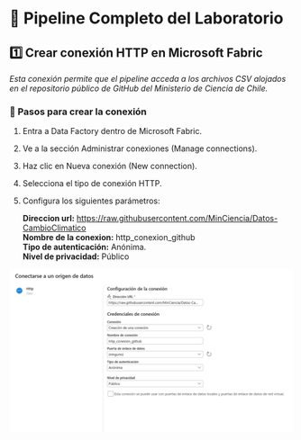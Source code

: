 # 🚀 Pipeline Completo del Laboratorio

## 1️⃣ Crear conexión HTTP en Microsoft Fabric
*Esta conexión permite que el pipeline acceda a los archivos CSV alojados en el repositorio público de GitHub del Ministerio de Ciencia de Chile.*

### 📍 Pasos para crear la conexión
1. Entra a Data Factory dentro de Microsoft Fabric.
2. Ve a la sección Administrar conexiones (Manage connections).
3. Haz clic en Nueva conexión (New connection).
4. Selecciona el tipo de conexión HTTP.

5. Configura los siguientes parámetros:  
    
      **Direccion url:** https://raw.githubusercontent.com/MinCiencia/Datos-CambioClimatico  
      **Nombre de la conexion:** http_conexion_github  
      **Tipo de autenticación:** Anónima.  
      **Nivel de privacidad:** Público  


  ![Conexión HTPP](images/conexion_htpp.png)

